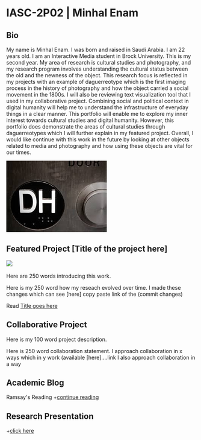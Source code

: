 # IASC-2P02 | Minhal Enam

## Bio

My name is Minhal Enam. I was born and raised in Saudi Arabia. I am 22 years old. I am an Interactive Media student in Brock University. This is my second year. My area of research is cultural studies and photography, and my research program involves understanding the cultural status between the old and the newness of the object. This research focus is reflected in my projects with an example of daguerreotype which is the first imaging process in the history of photography and how the object carried a social movement in the 1800s. I will also be reviewing text visualization tool that I used in my collaborative project. Combining social and political context in digital humanity will help me to understand the infrastructure of everyday things in a clear manner. This portfolio will enable me to explore my inner interest towards cultural studies and digital humanity. However, this portfolio does demonstrate the areas of cultural studies through daguerreotypes which I will further explain in my featured project. Overall, I would like continue with this work in the future by looking at other objects related to media and photography and how using these objects are vital for our times.

![](images/images.jpg)

## Featured Project [Title of the project here]

![](image)

Here are 250 words introducing this work.

Here is my 250 word how my reseach evolved over time. I made these changes which can see [here]
copy paste link of the (commit changes)

Read [Title goes here](readme)

## Collaborative Project

Here is my 100 word project description.

Here is 250 word collaboration statement. I approach collaboration  in x ways which in y work (available [here]....link I also approach collaboration in a way

## Academic Blog

Ramsay's Reading +[continue reading](blog)

## Research Presentation

+[click here](reveal)

